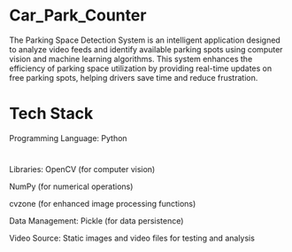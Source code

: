 # Car_Park_Counter

The Parking Space Detection System is an intelligent application designed to analyze video feeds and identify available parking spots using computer vision and machine learning algorithms. This system enhances the efficiency of parking space utilization by providing real-time updates on free parking spots, helping drivers save time and reduce frustration.

# Tech Stack
Programming Language: Python
#
Libraries:
OpenCV (for computer vision)

NumPy (for numerical operations)

cvzone (for enhanced image processing functions)

Data Management: Pickle (for data persistence)

Video Source: Static images and video files for testing and analysis
